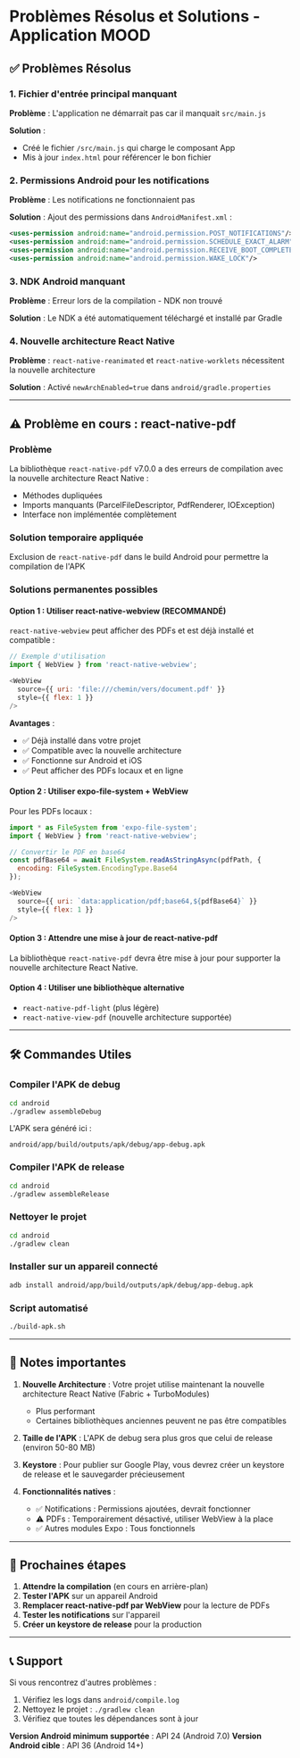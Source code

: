 # Problèmes Résolus et Solutions - Application MOOD

## ✅ Problèmes Résolus

### 1. Fichier d'entrée principal manquant
**Problème** : L'application ne démarrait pas car il manquait `src/main.js`

**Solution** : 
- Créé le fichier `/src/main.js` qui charge le composant App
- Mis à jour `index.html` pour référencer le bon fichier

### 2. Permissions Android pour les notifications
**Problème** : Les notifications ne fonctionnaient pas

**Solution** : Ajout des permissions dans `AndroidManifest.xml` :
```xml
<uses-permission android:name="android.permission.POST_NOTIFICATIONS"/>
<uses-permission android:name="android.permission.SCHEDULE_EXACT_ALARM"/>
<uses-permission android:name="android.permission.RECEIVE_BOOT_COMPLETED"/>
<uses-permission android:name="android.permission.WAKE_LOCK"/>
```

### 3. NDK Android manquant
**Problème** : Erreur lors de la compilation - NDK non trouvé

**Solution** : Le NDK a été automatiquement téléchargé et installé par Gradle

### 4. Nouvelle architecture React Native
**Problème** : `react-native-reanimated` et `react-native-worklets` nécessitent la nouvelle architecture

**Solution** : Activé `newArchEnabled=true` dans `android/gradle.properties`

---

## ⚠️ Problème en cours : react-native-pdf

### Problème
La bibliothèque `react-native-pdf` v7.0.0 a des erreurs de compilation avec la nouvelle architecture React Native :
- Méthodes dupliquées
- Imports manquants (ParcelFileDescriptor, PdfRenderer, IOException)
- Interface non implémentée complètement

### Solution temporaire appliquée
Exclusion de `react-native-pdf` dans le build Android pour permettre la compilation de l'APK

### Solutions permanentes possibles

#### Option 1 : Utiliser react-native-webview (RECOMMANDÉ)
`react-native-webview` peut afficher des PDFs et est déjà installé et compatible :

```javascript
// Exemple d'utilisation
import { WebView } from 'react-native-webview';

<WebView
  source={{ uri: 'file:///chemin/vers/document.pdf' }}
  style={{ flex: 1 }}
/>
```

**Avantages** :
- ✅ Déjà installé dans votre projet
- ✅ Compatible avec la nouvelle architecture
- ✅ Fonctionne sur Android et iOS
- ✅ Peut afficher des PDFs locaux et en ligne

#### Option 2 : Utiliser expo-file-system + WebView
Pour les PDFs locaux :

```javascript
import * as FileSystem from 'expo-file-system';
import { WebView } from 'react-native-webview';

// Convertir le PDF en base64
const pdfBase64 = await FileSystem.readAsStringAsync(pdfPath, {
  encoding: FileSystem.EncodingType.Base64
});

<WebView
  source={{ uri: `data:application/pdf;base64,${pdfBase64}` }}
  style={{ flex: 1 }}
/>
```

#### Option 3 : Attendre une mise à jour de react-native-pdf
La bibliothèque `react-native-pdf` devra être mise à jour pour supporter la nouvelle architecture React Native.

#### Option 4 : Utiliser une bibliothèque alternative
- `react-native-pdf-light` (plus légère)
- `react-native-view-pdf` (nouvelle architecture supportée)

---

## 🛠️ Commandes Utiles

### Compiler l'APK de debug
```bash
cd android
./gradlew assembleDebug
```

L'APK sera généré ici :
```
android/app/build/outputs/apk/debug/app-debug.apk
```

### Compiler l'APK de release
```bash
cd android
./gradlew assembleRelease
```

### Nettoyer le projet
```bash
cd android
./gradlew clean
```

### Installer sur un appareil connecté
```bash
adb install android/app/build/outputs/apk/debug/app-debug.apk
```

### Script automatisé
```bash
./build-apk.sh
```

---

## 📝 Notes importantes

1. **Nouvelle Architecture** : Votre projet utilise maintenant la nouvelle architecture React Native (Fabric + TurboModules)
   - Plus performant
   - Certaines bibliothèques anciennes peuvent ne pas être compatibles

2. **Taille de l'APK** : L'APK de debug sera plus gros que celui de release (environ 50-80 MB)

3. **Keystore** : Pour publier sur Google Play, vous devrez créer un keystore de release et le sauvegarder précieusement

4. **Fonctionnalités natives** :
   - ✅ Notifications : Permissions ajoutées, devrait fonctionner
   - ⚠️ PDFs : Temporairement désactivé, utiliser WebView à la place
   - ✅ Autres modules Expo : Tous fonctionnels

---

## 🔄 Prochaines étapes

1. **Attendre la compilation** (en cours en arrière-plan)
2. **Tester l'APK** sur un appareil Android
3. **Remplacer react-native-pdf par WebView** pour la lecture de PDFs
4. **Tester les notifications** sur l'appareil
5. **Créer un keystore de release** pour la production

---

## 📞 Support

Si vous rencontrez d'autres problèmes :
1. Vérifiez les logs dans `android/compile.log`
2. Nettoyez le projet : `./gradlew clean`
3. Vérifiez que toutes les dépendances sont à jour

**Version Android minimum supportée** : API 24 (Android 7.0)
**Version Android cible** : API 36 (Android 14+)

